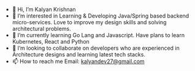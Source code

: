 - 👋 Hi, I’m Kalyan Krishnan
- 👀 I’m interested in Learning & Developing Java/Spring based backend micro-services. Love to improve my design skills and solving architectural problems.
- 🌱 I’m currently learning Go Lang and Javascript. Have plans to learn Kubernetes, React and Python
- 💞️ I’m looking to collaborate on developers who are experienced in Architecture designs and learning latest tech stacks.
- 📫 How to reach me  Email: kalyandev27@gmail.com
   

<!---
kalyankrishnan/kalyankrishnan is a ✨ special ✨ repository because its `README.md` (this file) appears on your GitHub profile.
You can click the Preview link to take a look at your changes.
--->
